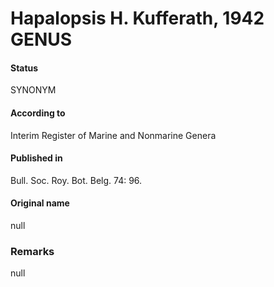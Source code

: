 Hapalopsis H. Kufferath, 1942 GENUS
=======

#### Status
SYNONYM

#### According to
Interim Register of Marine and Nonmarine Genera

#### Published in
Bull. Soc. Roy. Bot. Belg. 74: 96.

#### Original name
null

### Remarks
null